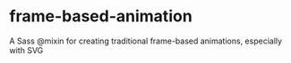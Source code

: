 # frame-based-animation
A Sass @mixin for creating traditional frame-based animations, especially with SVG
